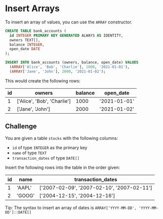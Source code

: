 # Insert Arrays

To insert an array of values, you can use the `ARRAY` constructor.

```sql
CREATE TABLE bank_accounts (
  id INTEGER PRIMARY KEY GENERATED ALWAYS AS IDENTITY,
  owners TEXT[],
  balance INTEGER,
  open_date DATE
);

INSERT INTO bank_accounts (owners, balance, open_date) VALUES
  (ARRAY['Alice', 'Bob', 'Charlie'], 1000, '2021-01-01'),
  (ARRAY['Jane', 'John'], 2000, '2021-01-02');
```

This would create the following rows:

| id  | owners              | balance | open_date   |
|-----|---------------------|---------|-------------|
| 1   | ['Alice', 'Bob', 'Charlie'] | 1000  | '2021-01-01' |
| 2   | ['Jane', 'John']   | 2000    | '2021-01-02' |

## Challenge

You are given a table `stocks` with the following columns:

- `id` of type `INTEGER` as the primary key
- `name` of type `TEXT`
- `transaction_dates` of type `DATE[]`

Insert the following rows into the table in the order given:

| id  | name  | transaction_dates                         |
|-----|-------|------------------------------------------|
| 1   | 'AAPL'| ['2007-02-09', '2007-02-10', '2007-02-11'] |
| 2   | 'GOOG'| ['2004-12-15', '2004-12-16']           |

Tip: The syntax to insert an array of dates is `ARRAY['YYYY-MM-DD', 'YYYY-MM-DD']::DATE[]`
